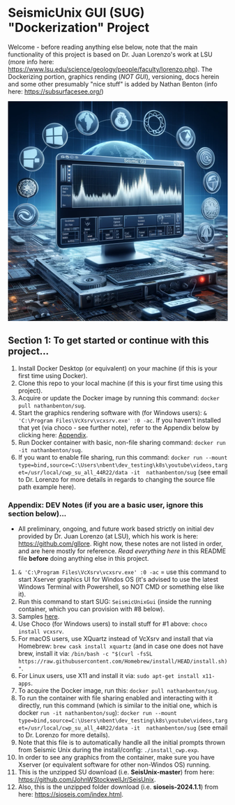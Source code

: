 # SeismicUnix GUI (SUG) "Dockerization" Project


Welcome - before reading anything else below, note that the main functionality
of this project is based on Dr. Juan Lorenzo's work at LSU (more info
here: https://www.lsu.edu/science/geology/people/faculty/lorenzo.php). 
The Dockerizing portion, graphics rending (*NOT GUI*), versioning,
docs herein and some other presumably "nice stuff" is added by Nathan
Benton (info here: https://subsurfacesee.org/)

![Main intro image](images\sug_illustration.jpg)

## Section 1: To get started or continue with this project...
1) Install Docker Desktop (or equivalent) on your machine (if this is your first 
   time using Docker).
2) Clone this repo to your local machine (if this is your first time using this project).
3) Acquire or update the Docker image by running this command: `docker pull nathanbenton/sug`.
4) Start the graphics rendering software with (for Windows users): `& 'C:\Program Files\VcXsrv\vcxsrv.exe' :0 -ac`. If you haven't installed that yet (via choco - see further note), refer to the Appendix below by clicking here: [Appendix](#appendix-dev-notes-if-you-are-a-basic-user-ignore-this-section-below).
5) Run Docker container with basic, non-file sharing command: `docker run -it nathanbenton/sug`.
6) If you want to enable file sharing, run this command: `docker run --mount type=bind,source=C:\Users\nbent\dev_testing\k8s\youtube\videos,target=/usr/local/cwp_su_all_44R22/data -it  nathanbenton/sug` (see email to Dr. Lorenzo for more details in regards to changing the source file path example here).

### Appendix: DEV Notes (if you are a basic user, ignore this section below)...
* All preliminary, ongoing, and future work based strictly on
initial dev provided by Dr. Juan Lorenzo (at LSU), which his
work is here: https://github.com/gllore. Right now, these notes
are not listed in order, and are here mostly for reference. *Read
everything here* in this README file **before** doing anything else in
this project.

1) `& 'C:\Program Files\VcXsrv\vcxsrv.exe' :0 -ac` = use this command to start Xserver 
   graphics UI for Windos OS (it's advised to use the latest Windows Terminal with Powershell, so NOT CMD or something else like it).
2) Run this command to start SUG: `SeismicUnixGui` (inside the running container, which you can provision with #8 below).
3) Samples [here](https://www.geol.lsu.edu/jlorenzo/ExplorationAndEnvironmentalGeophysicsGeol4062/labs/SeismicUnixGui%20Tutorial_0.80.1.pdf).
4) Use Choco (for Windows users) to install stuff for #1 above: `choco install vcxsrv`.
5) For macOS users, use XQuartz instead of VcXsrv and install that via Homebrew: `brew cask install xquartz` (and in case one does not have brew, install it via: `/bin/bash -c "$(curl -fsSL https://raw.githubusercontent.com/Homebrew/install/HEAD/install.sh)"`.
6) For Linux users, use X11 and install it via: `sudo apt-get install x11-apps`.
7) To acquire the Docker image, run this: `docker pull nathanbenton/sug`.
8) To run the container with file sharing enabled and interacting with it directly, run this command (which is similar to the initial one, which is docker `run -it nathanbenton/sug`): `docker run --mount type=bind,source=C:\Users\nbent\dev_testing\k8s\youtube\videos,target=/usr/local/cwp_su_all_44R22/data -it  nathanbenton/sug` (see email to Dr. Lorenzo for more details).
9) Note that this file is to automatically handle all the initial prompts thrown from Seismic Unix during the install/config: `./install_cwp.exp`.
10) In order to see any graphics from the container, make sure you have Xserver (or equivalent software for other non-Windos OS) running.
11) This is the unzipped SU download (i.e. **SeisUnix-master**) from here: https://github.com/JohnWStockwellJr/SeisUnix.
12) Also, this is the unzipped folder download (i.e. **sioseis-2024.1.1**) from here: https://sioseis.com/index.html.


